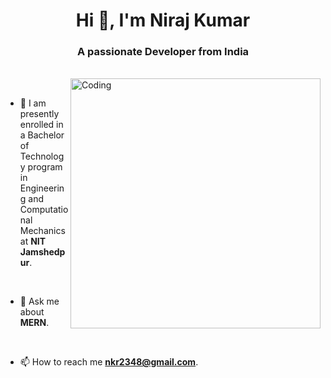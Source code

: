 <h1 align="center">Hi 👋, I'm Niraj Kumar</h1>

<h3 align="center">A passionate Developer from India</h3>

<br>

<img align="right" alt="Coding" width="400" src="https://i.giphy.com/media/v1.Y2lkPTc5MGI3NjExMDU0OHg0c2VsdmlzamI2eGk4Y3hiaWExcTdydzA3ajI1a2gzaWR6ZiZlcD12MV9pbnRlcm5hbF9naWZfYnlfaWQmY3Q9Zw/f3iwJFOVOwuy7K6FFw/giphy.gif">

<br>

- 🔭 I am presently enrolled in a Bachelor of Technology program in Engineering and Computational Mechanics at **NIT Jamshedpur**.

<br>

- 💬 Ask me about **MERN**.

<br>

- 📫 How to reach me **nkr2348@gmail.com**.
